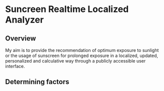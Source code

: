 # Suncreen Realtime Localized Analyzer
## Overview
My aim is to provide the recommendation of optimum exposure to sunlight or the usage of sunscreen for prolonged exposure in a localized, updated, personalized and calculative way through a publicly accessible user interface.
## Determining factors
